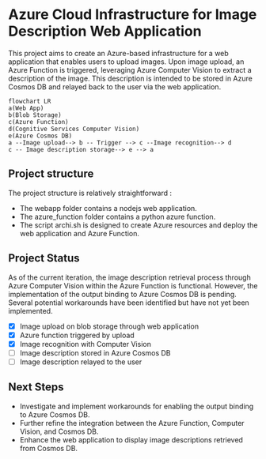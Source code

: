 # Azure Cloud Infrastructure for Image Description Web Application

This project aims to create an Azure-based infrastructure for a web application that enables users to upload images. Upon image upload, an Azure Function is triggered, leveraging Azure Computer Vision to extract a description of the image. This description is intended to be stored in Azure Cosmos DB and relayed back to the user via the web application.

```mermaid
flowchart LR
a(Web App)
b(Blob Storage)
c(Azure Function)
d(Cognitive Services Computer Vision)
e(Azure Cosmos DB)
a --Image upload--> b -- Trigger --> c --Image recognition--> d
c -- Image description storage--> e --> a

```

## Project structure

The project structure is relatively straightforward :
- The webapp folder contains a nodejs web application.
- The azure_function folder contains a python azure function. 
- The script archi.sh is designed to create Azure resources and deploy the web application and Azure Function.

## Project Status

As of the current iteration, the image description retrieval process through Azure Computer Vision within the Azure Function is functional. However, the implementation of the output binding to Azure Cosmos DB is pending. Several potential workarounds have been identified but have not yet been implemented.

- [x] Image upload on blob storage through web application
- [x] Azure function triggered by upload
- [x] Image recognition with Computer Vision
- [ ] Image description stored in Azure Cosmos DB
- [ ] Image description relayed to the user

## Next Steps

- Investigate and implement workarounds for enabling the output binding to Azure Cosmos DB.
- Further refine the integration between the Azure Function, Computer Vision, and Cosmos DB.
- Enhance the web application to display image descriptions retrieved from Cosmos DB.
  

